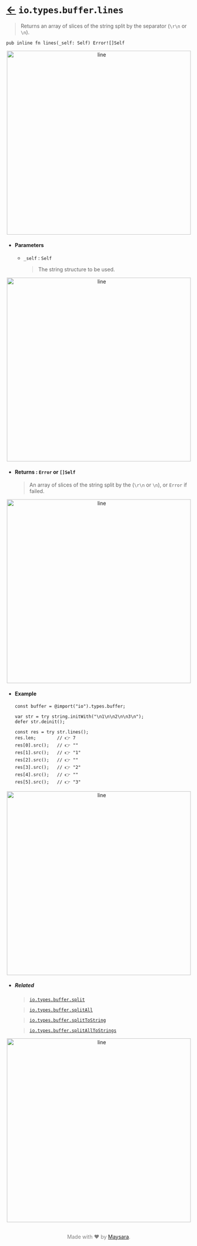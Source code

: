 # [←](../readme.md) `io`.`types`.`buffer`.`lines`

> Returns an array of slices of the string split by the separator (`\r\n` or `\n`).

```zig
pub inline fn lines(_self: Self) Error![]Self
```

<div align="center">
<img src="https://raw.githubusercontent.com/Super-ZIG/io/refs/heads/main/docs/dist/img/md/line.png" alt="line" style="width:500px;"/>
</div>

- #### Parameters

    - `_self` : `Self`

        > The string structure to be used.

<div align="center">
<img src="https://raw.githubusercontent.com/Super-ZIG/io/refs/heads/main/docs/dist/img/md/line.png" alt="line" style="width:500px;"/>
</div>

- #### Returns : `Error` or `[]Self`

    > An array of slices of the string split by the (`\r\n` or `\n`), or `Error` if failed.

<div align="center">
<img src="https://raw.githubusercontent.com/Super-ZIG/io/refs/heads/main/docs/dist/img/md/line.png" alt="line" style="width:500px;"/>
</div>

- #### Example


    ```zig
    const buffer = @import("io").types.buffer;
    ```

    ```zig
    var str = try string.initWith("\n1\n\n2\n\n3\n");
    defer str.deinit();

    const res = try str.lines();
    res.len;        // 👉 7
    res[0].src();   // 👉 ""
    res[1].src();   // 👉 "1"
    res[2].src();   // 👉 ""
    res[3].src();   // 👉 "2"
    res[4].src();   // 👉 ""
    res[5].src();   // 👉 "3"
    ```

<div align="center">
<img src="https://raw.githubusercontent.com/Super-ZIG/io/refs/heads/main/docs/dist/img/md/line.png" alt="line" style="width:500px;"/>
</div>

- ##### Related

  > [`io.types.buffer.split`](./split.md)

  > [`io.types.buffer.splitAll`](./splitAll.md)

  > [`io.types.buffer.splitToString`](./splitToString.md)

  > [`io.types.buffer.splitAllToStrings`](./splitAllToStrings.md)

<div align="center">
<img src="https://raw.githubusercontent.com/Super-ZIG/io/refs/heads/main/docs/dist/img/md/line.png" alt="line" style="width:500px;"/>
</div>

<p align="center" style="color:grey;"><br />Made with ❤️ by <a href="http://github.com/maysara-elshewehy" target="blank">Maysara</a>.</p>